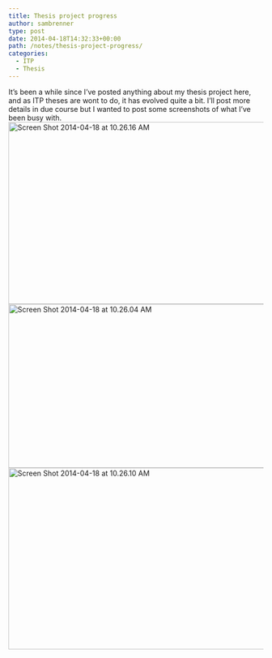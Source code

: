 ```yaml
---
title: Thesis project progress
author: sambrenner
type: post
date: 2014-04-18T14:32:33+00:00
path: /notes/thesis-project-progress/
categories:
  - ITP
  - Thesis
---
```

It&#8217;s been a while since I&#8217;ve posted anything about my thesis project here, and as ITP theses are wont to do, it has evolved quite a bit. I&#8217;ll post more details in due course but I wanted to post some screenshots of what I&#8217;ve been busy with.
<img alt="Screen Shot 2014-04-18 at 10.26.16 AM" src="/img/uploads/2014/04/Screen-Shot-2014-04-18-at-10.26.16-AM.png" width="636" height="359" />  <img class="aligncenter size-medium wp-image-645" alt="Screen Shot 2014-04-18 at 10.26.04 AM" src="/img/uploads/2014/04/Screen-Shot-2014-04-18-at-10.26.04-AM-800x323.png" width="800" height="323" />
<img class="aligncenter size-medium wp-image-646" alt="Screen Shot 2014-04-18 at 10.26.10 AM" src="/img/uploads/2014/04/Screen-Shot-2014-04-18-at-10.26.10-AM.png" width="637" height="358" />
